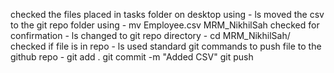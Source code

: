 checked the files placed in tasks folder on desktop using - ls
moved the csv to the git repo folder using - mv Employee.csv MRM_NikhilSah
checked for confirmation - ls
changed to git repo directory - cd MRM_NikhilSah/
checked if file is in repo - ls
used standard git commands to push file to the github repo - 
git add .
git commit -m "Added CSV"
git push
